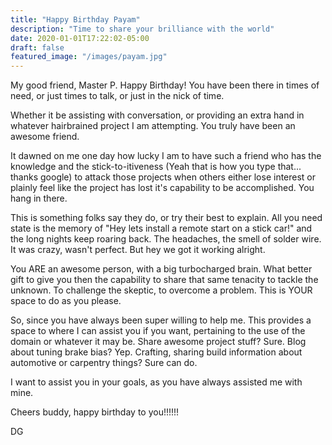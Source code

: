 ```yaml
---
title: "Happy Birthday Payam"
description: "Time to share your brilliance with the world"
date: 2020-01-01T17:22:02-05:00
draft: false
featured_image: "/images/payam.jpg"
---
```


My good friend, Master P. Happy Birthday! You have been there in times of need, or just times to talk, or just in the nick of time. 

Whether it be assisting with conversation, or providing an extra hand in whatever hairbrained project I am attempting. You truly have been an awesome friend.

It dawned on me one day how lucky I am to have such a friend who has the knowledge and the stick-to-itiveness (Yeah that is how you type that... thanks google) to attack those projects when others either lose interest or plainly feel like the project has lost it's capability to be accomplished. You hang in there.

This is something folks say they do, or try their best to explain. All you need state is the memory of "Hey lets install a remote start on a stick car!" and the long nights keep roaring back. The headaches, the smell of solder wire. It was crazy, wasn't perfect. But hey we got it working alright. 

You ARE an awesome person, with a big turbocharged brain. What better gift to give you then the capability to share that same tenacity to tackle the unknown. To challenge the skeptic, to overcome a problem. This is YOUR space to do as you please.

So, since you have always been super willing to help me. This provides a space to where I can assist you if you want, pertaining to the use of the domain or whatever it may be. Share awesome project stuff? Sure. Blog about tuning brake bias? Yep. Crafting, sharing build information about automotive or carpentry things? Sure can do. 

I want to assist you in your goals, as you have always assisted me with mine. 

Cheers buddy, happy birthday to you!!!!!!

DG

